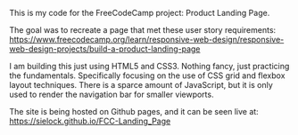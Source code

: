 This is my code for the FreeCodeCamp project: Product Landing Page. 

The goal was to recreate a page that met these user story requirements: https://www.freecodecamp.org/learn/responsive-web-design/responsive-web-design-projects/build-a-product-landing-page

I am building this just using HTML5 and CSS3. Nothing fancy, just practicing the fundamentals. Specifically focusing on the use of CSS grid and flexbox layout techniques. There is a sparce amount of JavaScript, but it is only used to render the navigation bar for smaller viewports.

The site is being hosted on Github pages, and it can be seen live at: https://sielock.github.io/FCC-Landing_Page